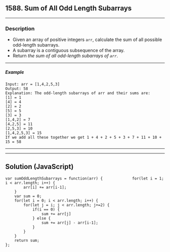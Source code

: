 ## 1588. Sum of All Odd Length Subarrays
****
### Description
- Given an array of positive integers `arr`, calculate the sum of all possible odd-length subarrays.
- A subarray is a contiguous subsequence of the array.
- Return _the sum of all odd-length subarrays of `arr`_.
****
##### Example
```
Input: arr = [1,4,2,5,3]
Output: 58
Explanation: The odd-length subarrays of arr and their sums are:
[1] = 1
[4] = 4
[2] = 2
[5] = 5
[3] = 3
[1,4,2] = 7
[4,2,5] = 11
[2,5,3] = 10
[1,4,2,5,3] = 15
If we add all these together we get 1 + 4 + 2 + 5 + 3 + 7 + 11 + 10 + 15 = 58
```
****
****
## Solution (JavaScript)
```
var sumOddLengthSubarrays = function(arr) {             for(let i = 1; i < arr.length; i++) {
        arr[i] += arr[i-1];
    }
    var sum = 0;
    for(let i = 0; i < arr.length; i++) {
        for(let j = i; j < arr.length; j+=2) {
            if(i == 0) {
                sum += arr[j]
            } else {
                sum += arr[j] - arr[i-1];
            }
        }
    }
    return sum;
};
```


